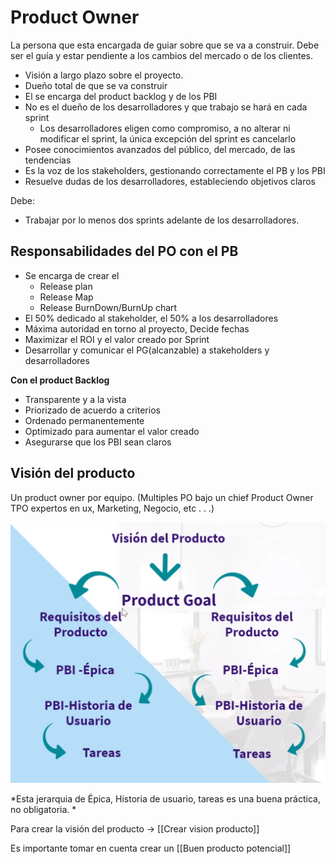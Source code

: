 # Product Owner

La persona que esta encargada de guiar sobre que se va a construir. Debe ser el guía y estar pendiente a los cambios del mercado o de los clientes. 

* Visión a largo plazo sobre el proyecto. 
* Dueño total de que se va construir
* El se encarga del product backlog y de los PBI
* No es el dueño de los desarrolladores y que trabajo se hará en cada sprint
	* Los desarrolladores eligen como compromiso, a no alterar ni modificar el sprint, la única excepción del sprint es cancelarlo 
* Posee conocimientos avanzados del público, del mercado, de las tendencias
* Es la voz de los stakeholders, gestionando correctamente el PB y los PBI
* Resuelve dudas de los desarrolladores, estableciendo objetivos claros

Debe: 

* Trabajar por lo menos dos sprints adelante de los desarrolladores. 

## Responsabilidades del PO con el PB

* Se encarga de crear el 
	* Release plan
	* Release Map
	* Release BurnDown/BurnUp chart
* El 50% dedicado al stakeholder, el 50% a los desarrolladores 
* Máxima autoridad en torno al proyecto, Decide fechas
* Maximizar el ROI y el valor creado por Sprint 
* Desarrollar y comunicar el PG(alcanzable) a stakeholders y desarrolladores

**Con el product Backlog** 

* Transparente y a la vista
* Priorizado de acuerdo a criterios
* Ordenado permanentemente 
* Optimizado para aumentar el valor creado
* Asegurarse que los PBI sean claros 


## Visión del producto 

Un product owner por equipo. (Multiples PO bajo un chief Product Owner TPO expertos en ux, Marketing, Negocio, etc . . .)

![Vision del producto](./PO-visionProducto.png)

*Esta jerarquia de Épica, Historia de usuario, tareas es una buena práctica, no obligatoria. *

Para crear la visión del producto -> [[Crear vision producto]]

Es importante tomar en cuenta crear un [[Buen producto potencial]]
